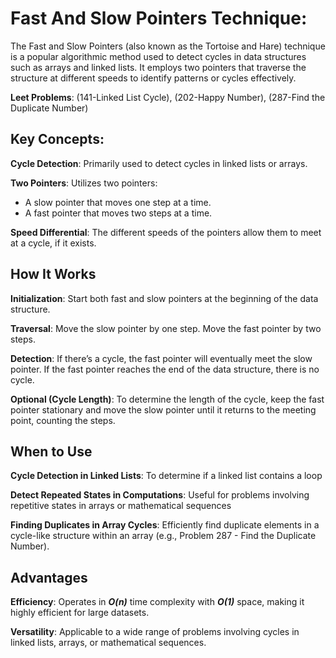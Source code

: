 # Fast And Slow Pointers Technique:

The Fast and Slow Pointers (also known as the Tortoise and Hare) technique is a popular algorithmic method used to detect cycles in data structures such as arrays and linked lists. It employs two pointers that traverse the structure at different speeds to identify patterns or cycles effectively.

**Leet Problems**: (141-Linked List Cycle), (202-Happy Number), (287-Find the Duplicate Number)

## Key Concepts:
**Cycle Detection**: Primarily used to detect cycles in linked lists or arrays.

**Two Pointers**: Utilizes two pointers:
-   A slow pointer that moves one step at a time.
-   A fast pointer that moves two steps at a time.

**Speed Differential**: The different speeds of the pointers allow them to meet at a cycle, if it exists.


## How It Works
**Initialization**: 
Start both fast and slow pointers at the beginning of the data structure.

**Traversal**:
Move the slow pointer by one step.
Move the fast pointer by two steps.

**Detection**:
If there’s a cycle, the fast pointer will eventually meet the slow pointer.
If the fast pointer reaches the end of the data structure, there is no cycle.

**Optional (Cycle Length)**: 
To determine the length of the cycle, keep the fast pointer stationary and move the slow pointer until it returns to the meeting point, counting the steps.

## When to Use
**Cycle Detection in Linked Lists**: 
To determine if a linked list contains a loop

**Detect Repeated States in Computations**: 
Useful for problems involving repetitive states in arrays or mathematical sequences 

**Finding Duplicates in Array Cycles**: 
Efficiently find duplicate elements in a cycle-like structure within an array (e.g., Problem 287 - Find the Duplicate Number).

## Advantages
**Efficiency**: Operates in ***O(n)*** time complexity with ***O(1)*** space, making it highly efficient for large datasets.

**Versatility**: Applicable to a wide range of problems involving cycles in linked lists, arrays, or mathematical sequences.

